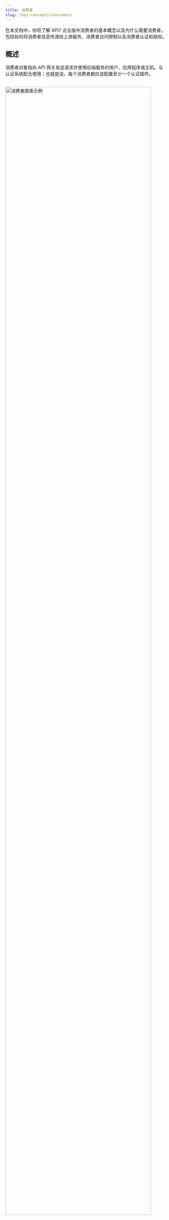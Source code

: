 ```yaml
---
title: 消费者
slug: /key-concepts/consumers
---
```


在本文档中，你将了解 API7 企业版中消费者的基本概念以及为什么需要消费者，包括如何将消费者信息传递给上游服务、消费者访问限制以及消费者认证和授权。

## 概述

消费者对象指向 API 网关发送请求并使用后端服务的用户、应用程序或主机。与认证系统配合使用；也就是说，每个消费者都应该配置至少一个认证插件。

<br/>
<div style={{textAlign: 'center'}}>
<img src="https://static.apiseven.com/uploads/2024/03/20/v0xDR8tP_%E6%B6%88%E8%B4%B9%E8%80%85%E6%A6%82%E5%BF%B5.png" alt="消费者图表示例" width="95%"/>
</div>
<br/>

此配置确保只有经过认证的请求才能与服务进行交互。

## 相关阅读

- [管理消费者访问凭证](../api-consumption/manage-consumer-credentials.md)
- [基于黑白名单的访问控制](../api-consumption/consumer-restriction.md)

## 将消费者信息传递给上游服务

对于某些用例，例如日志记录、分析和审计，你可能希望将消费者信息传递给上游服务。默认情况下，消费者信息不暴露给上游。但是，你可以使用`proxy-rewrite` 插件在标头中包含所需的信息：

```json
{
  "plugins":{
    ...,
    "proxy-rewrite":{
      "headers":{
        "set":{
          "X-Consumer-Name":"$consumer_name"
        }
      }
    }
  }
}
``` 
